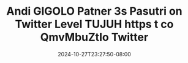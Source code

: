 --- 
title: "Andi GIGOLO Patner 3s Pasutri on Twitter Level TUJUH https t co QmvMbuZtIo   Twitter"
description: "nonton   Andi GIGOLO Patner 3s Pasutri on Twitter Level TUJUH https t co QmvMbuZtIo   Twitter gratis   terbaru"
date: 2024-10-27T23:27:50-08:00
file_code: "r8s51mfwa635"
draft: false
cover: "uph3w3r3diqcjivz.jpg"
tags: ["Andi", "GIGOLO", "Patner", "Pasutri", "Twitter", "Level", "TUJUH", "https", "QmvMbuZtIo", "Twitter", "bokep-indo", "bokep-viral", "bokep-ig"]
length: 126
fld_id: "1483137"
foldername: "Andi gigolo1 telegram"
categories: ["Andi gigolo1 telegram"]
views: 0
---